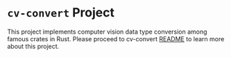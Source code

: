 # `cv-convert` Project

This project implements computer vision data type conversion among
famous crates in Rust. Please proceed to cv-convert
[README](cv-convert/README.md) to learn more about this project.
